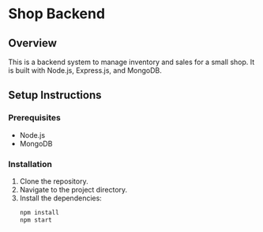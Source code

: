 # Shop Backend

## Overview
This is a backend system to manage inventory and sales for a small shop. It is built with Node.js, Express.js, and MongoDB.

## Setup Instructions

### Prerequisites
- Node.js
- MongoDB

### Installation
1. Clone the repository.
2. Navigate to the project directory.
3. Install the dependencies:
   ```bash
   npm install
   npm start
